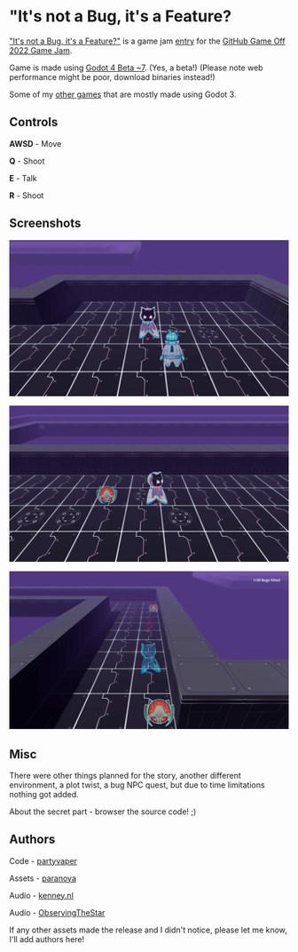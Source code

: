 # "It's not a Bug, it's a Feature?

["It's not a Bug, it's a Feature?"](https://partyvaper.itch.io/its-not-a-bug-its-a-feature) is a game jam [entry](https://itch.io/jam/game-off-2022/rate/1778937) for the [GitHub Game Off 2022 Game Jam](https://itch.io/jam/game-off-2022).

Game is made using [Godot 4 Beta ~7](https://github.com/godotengine/godot). (Yes, a beta!) (Please note web performance might be poor, download binaries instead!)

Some of my [other games](https://partyvaper.itch.io) that are mostly made using Godot 3.

## Controls

**AWSD** - Move

**Q** - Shoot

**E** - Talk

**R** - Shoot

## Screenshots

![Screenshot 1](screenshots/1.png)

![Screenshot 2](screenshots/2.png)

![Screenshot 2](screenshots/3.png)

## Misc

There were other things planned for the story, another different environment, a plot twist, a bug NPC quest, but due to time limitations nothing got added.

About the secret part - browser the source code! ;)

## Authors

Code - [partyvaper](https://github.com/partyvaper)

Assets - [paranoya](https://www.twitch.tv/paranoyay)

Audio - [kenney.nl](https://kenney.nl)

Audio - [ObservingTheStar](https://opengameart.org/content/another-space-background-track)

If any other assets made the release and I didn't notice, please let me know, I'll add authors here!
